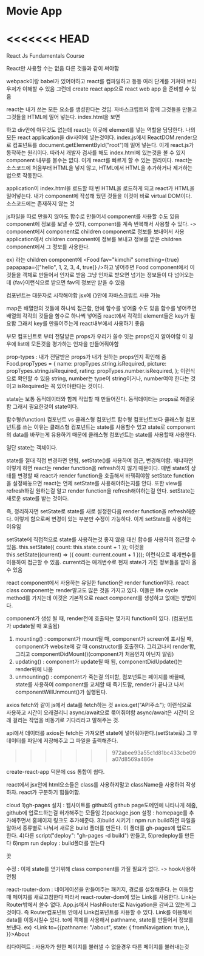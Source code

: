 # Movie App

# <<<<<<< HEAD

React Js Fundamentals Course

React만 사용할 수는 없음 다른 것들과 같이 써야함

webpack이랑 babel가 있어야하고 react를 컴파일하고 등등 여러 단계를 거쳐야 브라우저가 이해할 수 있음
그런데 create react app으로 react web app 을 준비할 수 있음

react는 내가 쓰는 모든 요소를 생성한다는 것임. 자바스크립트와 함께 그것들을 만들고 그것들을 HTML에 밀어 넣는다.
index.html을 보면 <div id="root"></div>하고 div안에 아무것도 없는데 react는 이곳에 element를 넣는 역할을 담당한다.
나의 모든 react application을 div사이에 넣는것이다.
‌‌index.js에서 ReactDOM.render으로 컴포넌트를 document.getElementById("root")에 밀어 넣는다.
이게 react.js가 동작하는 원리이다.
따라서 개발자 검사를 해도 index.html에 있는것을 볼 수 있지 component 내부를 볼수는 없다.
이게 react를 빠르게 할 수 있는 원리이다. react는 소스코드에 처음부터 HTML을 넣지 않고, HTML에서 HTML을 추가하거나 제거하는 법으로 작동한다.

application이 index.html을 로드할 때 빈 HTML을 로드하게 되고 react가 HTML을 밀어넣는다. 내가 component에 작성해 뒀던 것들을
이것이 바로 virtual DOM이다. 소스코드에는 존재하지 않는 것

js파일을 따로 만들지 않아도 함수로 만들어서 component를 사용할 수도 있음
component에 정보를 보낼 수 있다, component를 계속 반복해서 사용할 수 있다.
-> component에서 component로 children component로 정보를 보내어서 사용
application에서 children component에 정보를 보내고 정보를 받은 children component에서 그 정보를 사용한다.

ex) <Food />라는 children component에
<Food fav="kimchi" something={true} papapapa={["hello", 1, 2, 3, 4, true]} />하고 넣어주면
Food component에서 이것들을 객체로 만들어서 인자로 받음
그냥 인자로 받으면 넘기는 정보들이 다 넘어오는데 {fav}이런식으로 받으면 fav의 정보만 받을 수 있음

컴포넌트는 대문자로 시작해야함
jsx에 {}안에 자바스크립트 사용 가능

map은 배열안의 것들에 하나씩 접근함, 안에 함수를 넣어줄 수도 있음
함수를 넣어주면 배열의 각각의 것들을 함수로 하나씩 넣어줌
react에서 각각의 element들은 key가 필요함 그래서 key를 만들어주는게 react내부에서 사용하기 좋음

부모 컴포넌트로 부터 전달받은 props가 우리가 쓸수 잇는 props인지 알아야함
이 경우에 list에 모든것을 평가하는 인자을 만들어줘야함

prop-types : 내가 전달받은 props가 내가 원하는 props인지 확인해 줌
Food.propTypes = {
name: propTypes.string.isRequired,
picture: propTypes.string.isRequired,
rating: propTypes.number.isRequired,
}; 이런식으로 확인할 수 있음
string, number는 type이 string이거나, number여야 한다는 것이고
isRequired는 꼭 있어야한다는 것이다.

state는 보통 동적데이터와 함께 작업할 때 만들어진다.
동적데이터는 props로 해결못함 그래서 필요한것이 state이다.

함수형(function) 컴포넌트 vs 클래스형 컴포넌트
함수형 컴포넌트보다 클래스형 컴포넌트를 쓰는 이유는 클래스형 컴포넌트는 state를 사용할수 있고
state로 component의 data를 바꾸는게 유용하기 때문에 클래스형 컴포넌트는 state를 사용할때 사용한다.

일단 state는 객체이다.

state를 절대 직접 변경하면 안됨, setState()를 사용하여 접근, 변경해야함. 왜냐하면 이렇게 하면 react는 render function을 refresh하지 않기 때문이다.
매번 state의 상태를 변경할 때 react가 render function을 호출해서 바꿔줘야함
setState function을 설정해놓으면 react는 언제 setState를 사용해야하는지를 안다.
또한 view를 refresh하길 원하는걸 알고 render function을 refresh해야하는걸 안다.
setState는 새로운 state를 받는 것이다.

즉, 정리하자면 setState로 state를 새로 설정한다음 render function을 refresh해준다.
이렇게 함으로써 변경이 있는 부분만 수정이 가능하다. 이게 setState를 사용하는 이유임

setState에 직접적으로 state를 사용하는것 좋지 않음
대신 함수를 사용하여 접근할 수 있음.
this.setState({ count: this.state.count + 1 }); 이것을
this.setState((current) => ({ count: current.count + 1 })); 이런식으로 매개변수를 이용하여 접근할 수 있음.
current라는 매개변수로 현재 state가 가진 정보들을 받아 올 수 있음

react component에서 사용하는 유일한 function은 render function이다.
react class component는 render말고도 많은 것을 가지고 있다.
이들은 life cycle method를 가지는데 이것은 기본적으로 react component를 생성하고 없애는 방법이다.

component가 생성 될 때, render전에 호출되는 몇가지 function이 있다. (컴포넌트가 update될 때 호출됨)

1. mounting() : component가 mount될 때, component가 screen에 표시될 때, component가 website에 갈 때 constructor를 호출한다. 그리고나서 render함, 그리고 componentDidMount()(component가 처음인지 아닌지 알림)
2. updating() : component가 update될 때 됨, componentDidUpdate()는 render뒤에 나옴
3. unmounting() : component가 죽는걸 의미함, 컴포넌트는 페이지를 바끌때, state를 사용하여 component를 교체할 때 죽기도함, render가 끝나고 나서 componentWillUnmount()가 실행된다.

axios fetch와 같이 js에서 data를 fetch하는 것
axios.get("API주소"); 이런식으로 사용하고
시간이 오래걸리니 async/await으로 묶어줘야함
async/await은 시간이 오래 걸리는 작업을 비동기로 기다리라고 말해주는 것.

api에서 데이터를 axios든 fetch든 가져오면 state에 넣어줘야한다.(setState로) 그 후 데이터를 파일에 저장해주고 그 파일을 출력해준다.

> > > > > > > 972abee93a55c1d81bc433cbe09a07d8569a486e

create-react-app 덕분에 css 통합이 쉽다.

react에서 jsx안에 html요소들은 class를 사용하지말고 className을 사용하여 작성하자. react가 구분하기 힘들어함.

cloud
1)gh-pages 설치 : 웹사이트를 github의 github page도메인에 나타나게 해줌, github에 업로드하는걸 허가해주는 모듈임
2)package.json 설정 : homepage를 추가해주면서 홈페이지 링크도 추가해준다.
3)build 시키기 : npm run build하면 파일을 알아서 종류별로 나눠서 새로운 build 폴더를 만든다. 이 폴더를 gh-pages에 업로드 한다. 4)다른 script("deploy": "gh-pages -d build") 만들고,
5)predeploy를 만든다
6)npm run deploy : build폴더를 얻는다

끗

수정 : 이제 state를 얻기위해 class component를 가질 필요가 없다. -> hook사용하면됨

react-router-dom : 네이게이션을 만들어주는 패키지, 경로를 설정해준다.
<a>는 이동할때 페이지를 새로고침한다 따라서 react-router-dom에 있는 Link를 사용한다.
Link는 Router밖에서 쓸수 없다. App.js에서 HashRouter로 Navigation을 감싸고 있는게 그것이다.
즉 Router컴포넌트 안에서 Link컴포넌트를 사용할 수 있다.
Link를 이용해서 data를 이동시킬수 있다. to에 객체를 사용해서 pathname, state를 만들어서 정보를 보낸다.
ex) <Link to={{pathname: "/about", state: { fromNavigation: true,}, }}>About</Link>

리다이렉트 : 사용자가 원한 페이지를 불러낼 수 없을경우 다른 페이지를 불러내는것
